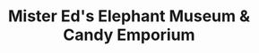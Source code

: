 ---
title: "Mister Ed's Elephant Museum & Candy Emporium"
url: /orrtanna/mister-eds-elephant-museum-and-candy-emporium/
shop: confectionery
---